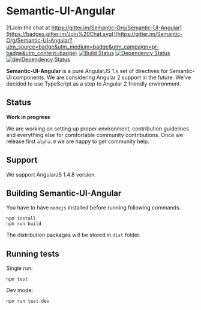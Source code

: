 Semantic-UI-Angular
===================

[![Join the chat at https://gitter.im/Semantic-Org/Semantic-UI-Angular](https://badges.gitter.im/Join%20Chat.svg)](https://gitter.im/Semantic-Org/Semantic-UI-Angular?utm_source=badge&utm_medium=badge&utm_campaign=pr-badge&utm_content=badge)
[![Build Status](https://travis-ci.org/Semantic-Org/Semantic-UI-Angular.svg)](https://travis-ci.org/Semantic-Org/Semantic-UI-Angular)
[![Dependency Status](https://david-dm.org/Semantic-Org/Semantic-UI-Angular.svg)](https://david-dm.org/Semantic-Org/Semantic-UI-Angular)
[![devDependency Status](https://david-dm.org/Semantic-Org/Semantic-UI-Angular/dev-status.svg)](https://david-dm.org/Semantic-Org/Semantic-UI-Angular#info=devDependencies)

**Semantic-UI-Angular** is a pure AngularJS 1.x set of directives for Semantic-UI components.
We are considering Angular 2 support in the future. We've decided to use TypeScript as a step to Angular 2 friendly environment.

Status
------
**Work in progress**

We are working on setting up proper environment, contribution guidelines and everything else for comfortable community contributions.
Once we release first `alpha.0` we are happy to get community help.


Support
-------
We support AngularJS 1.4.8 version.


Building Semantic-UI-Angular
----------------------------
You have to have `nodejs` installed before running following commands.

```
npm install
npm run build
```

The distribution packages will be stored in `dist` folder.

Running tests
-------------
Single run:
```
npm test
```

Dev mode:
```
npm run test-dev
```
